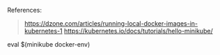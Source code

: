References: 
> https://dzone.com/articles/running-local-docker-images-in-kubernetes-1
> https://kubernetes.io/docs/tutorials/hello-minikube/

eval $(minikube docker-env)

